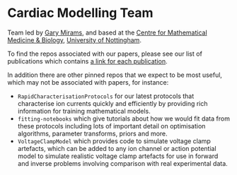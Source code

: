 # Cardiac Modelling Team
Team led by [Gary Mirams](https://www.maths.nottingham.ac.uk/plp/pmzgm/), and based at the [Centre for Mathematical Medicine & Biology](https://www.nottingham.ac.uk/cmmb/), [University of Nottingham](https://www.nottingham.ac.uk/).

To find the repos associated with our papers, please see our list of publications which contains [a link for each publication](https://www.maths.nottingham.ac.uk/plp/pmzgm/publications/).

In addition there are other pinned repos that we expect to be most useful, which may not be associated with papers, for instance:
* `RapidCharacterisationProtocols` for our latest protocols that characterise ion currents quickly and efficiently by providing rich information for training mathematical models.
* `fitting-notebooks` which give tutorials about how we would fit data from these protocols including lots of important detail on optimisation algorithms, parameter transforms, priors and more.
* `VoltageClampModel` which provides code to simulate voltage clamp artefacts, which can be added to any ion channel or action potential model to simulate realistic voltage clamp artefacts for use in forward and inverse problems involving comparison with real experimental data.
